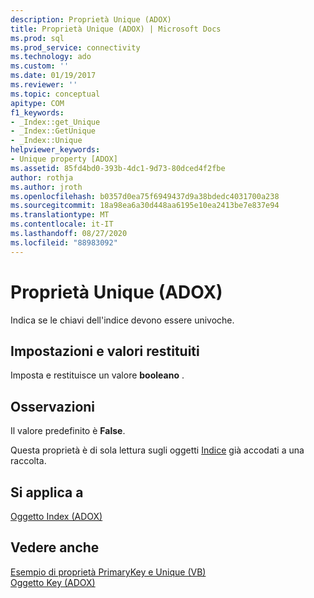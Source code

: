 ```yaml
---
description: Proprietà Unique (ADOX)
title: Proprietà Unique (ADOX) | Microsoft Docs
ms.prod: sql
ms.prod_service: connectivity
ms.technology: ado
ms.custom: ''
ms.date: 01/19/2017
ms.reviewer: ''
ms.topic: conceptual
apitype: COM
f1_keywords:
- _Index::get_Unique
- _Index::GetUnique
- _Index::Unique
helpviewer_keywords:
- Unique property [ADOX]
ms.assetid: 85fd4bd0-393b-4dc1-9d73-80dced4f2fbe
author: rothja
ms.author: jroth
ms.openlocfilehash: b0357d0ea75f6949437d9a38bdedc4031700a238
ms.sourcegitcommit: 18a98ea6a30d448aa6195e10ea2413be7e837e94
ms.translationtype: MT
ms.contentlocale: it-IT
ms.lasthandoff: 08/27/2020
ms.locfileid: "88983092"
---
```

# <a name="unique-property-adox"></a>Proprietà Unique (ADOX)
Indica se le chiavi dell'indice devono essere univoche.  
  
## <a name="settings-and-return-values"></a>Impostazioni e valori restituiti  
 Imposta e restituisce un valore **booleano** .  
  
## <a name="remarks"></a>Osservazioni  
 Il valore predefinito è **False**.  
  
 Questa proprietà è di sola lettura sugli oggetti [Indice](./index-object-adox.md) già accodati a una raccolta.  
  
## <a name="applies-to"></a>Si applica a  
 [Oggetto Index (ADOX)](./index-object-adox.md)  
  
## <a name="see-also"></a>Vedere anche  
 [Esempio di proprietà PrimaryKey e Unique (VB)](./primarykey-and-unique-properties-example-vb.md)   
 [Oggetto Key (ADOX)](./key-object-adox.md)